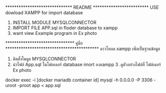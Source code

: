 ******************************   README *************************
 USE dowload XAMPP for import database
1. INSTALL MODULE MYSQLCONNECTOR
2. IMPORT FILE APP.sql in floder database to xampp
3. want view Example program in Ex photo

*******************************   คู่มือ ******************************************
 ดาวโหลด xampp  เพิ่อเป็นฐานข้อมูล
1. ติดตั้งโมดูล  MYSQLCONNECTOR
2. นำไฟล์ App.sql ในโฟลเดอร์ database imort ลงxampp
3 .ดูตัวอย่างไฟล์ที่ โฟล์เดอร์ Ex photo

docker exec -i [docker mariadb container id] mysql -h 0.0.0.0 -P 3306 -uroot -proot app < app.sql
